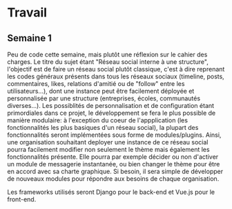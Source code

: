 # Travail

## Semaine 1

Peu de code cette semaine, mais plutôt une réflexion sur le cahier des charges.
Le titre du sujet étant "Réseau social interne à une structure", l'objectif est de faire un réseau social plutôt classique, c'est à dire reprenant les codes généraux présents dans tous les réseaux sociaux (timeline, posts, commentaires, likes, relations d'amitié ou de "follow" entre les utilisateurs...), dont une instance peut être facilement déployée et personnalisée par une structure (entreprises, écoles, communautés diverses...).
Les possiblités de personnalisation et de configuration étant primordiales dans ce projet, le développement se fera le plus possible de manière modulaire: à l'exception du coeur de l'appplication (les fonctionnalités les plus basiques d'un réseau social), la plupart des fonctionnalités seront implémentées sous forme de modules/plugins.
Ainsi, une organisation souhaitant deployer une instance de ce réseau social pourra facilement modifier non seulement le thème mais également les fonctionnalités présente. Elle pourra par exemple décider ou non d'activer un module de messagerie instantanée, ou bien changer le thème pour être en accord avec sa charte graphique.
Si besoin, il sera simple de développer de nouveaux modules pour répondre aux besoins de chaque organisation.

Les frameworks utilisés seront Django pour le back-end et Vue.js pour le front-end.